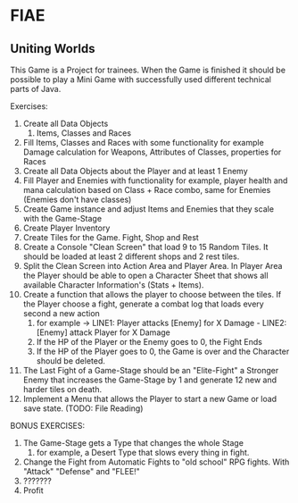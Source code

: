 # FIAE

## Uniting Worlds

This Game is a Project for trainees.
When the Game is finished it should be possible to play a Mini Game with successfully used different technical parts of
Java.

Exercises:

1. Create all Data Objects
    1. Items, Classes and Races
2. Fill Items, Classes and Races with some functionality for example Damage calculation for Weapons, Attributes of
   Classes, properties for Races
3. Create all Data Objects about the Player and at least 1 Enemy
4. Fill Player and Enemies with functionality for example, player health and mana calculation based on Class + Race
   combo, same for Enemies (Enemies don't have classes)
5. Create Game instance and adjust Items and Enemies that they scale with the Game-Stage
6. Create Player Inventory
7. Create Tiles for the Game. Fight, Shop and Rest
8. Create a Console "Clean Screen" that load 9 to 15 Random Tiles. It should be loaded at least 2 different shops and 2
   rest tiles.
9. Split the Clean Screen into Action Area and Player Area. In Player Area the Player should be able to open a
   Character Sheet that shows all available Character Information's (Stats + Items).
10. Create a function that allows the player to choose between the tiles. If the Player choose a fight, generate a
    combat log that loads every second a new action
    1. for example -> LINE1: Player attacks [Enemy] for X Damage - LINE2: [Enemy] attack Player for X Damage
    2. If the HP of the Player or the Enemy goes to 0, the Fight Ends
    3. If the HP of the Player goes to 0, the Game is over and the Character should be deleted.
11. The Last Fight of a Game-Stage should be an "Elite-Fight" a Stronger Enemy that increases the Game-Stage by 1 and
    generate 12 new and harder tiles on death.
12. Implement a Menu that allows the Player to start a new Game or load save state. (TODO: File Reading)

BONUS EXERCISES:

1. The Game-Stage gets a Type that changes the whole Stage
    1. for example, a Desert Type that slows every thing in fight.
2. Change the Fight from Automatic Fights to "old school" RPG fights. With "Attack" "Defense" and "FLEE!"
3. ???????
4. Profit